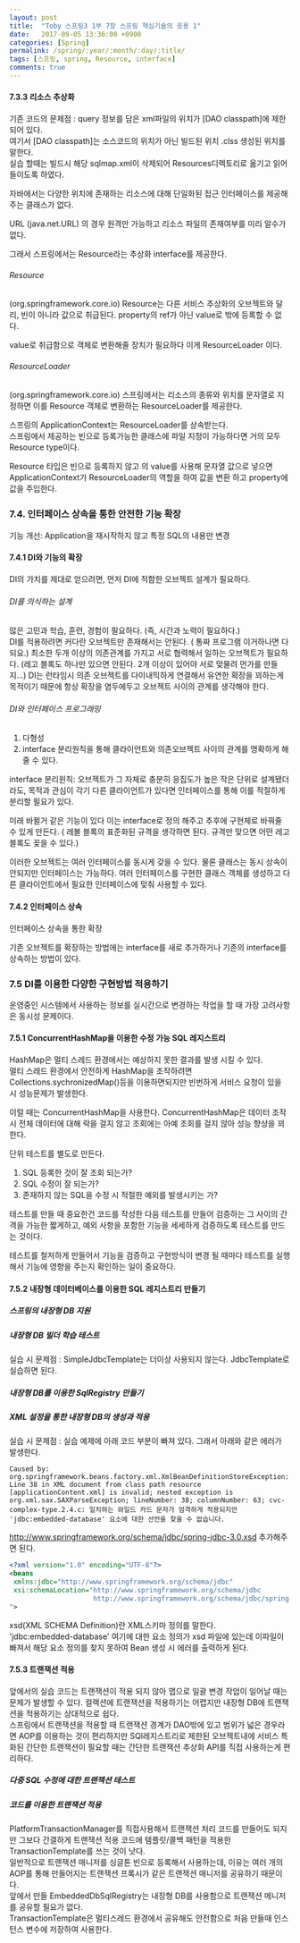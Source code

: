 ```yaml
---
layout: post
title:  "Toby 스프링3 1부 7장 스프링 핵심기술의 응용 1"
date:   2017-09-05 13:36:00 +0900
categories: [Spring]
permalink: /spring/:year/:month/:day/:title/
tags: [스프링, spring, Resource, interface]
comments: true
---
```


#### 7.3.3 리소스 추상화
기존 코드의 문제점 : query 정보를 담은 xml파일의 위치가 [DAO classpath]에 제한되어 있다.  
여기서 [DAO classpath]는 소스코드의 위치가 아닌 빌드된 위치 .clss 생성된 위치를 말한다.  
실습 할때는 빌드시 해당 sqlmap.xml이 삭제되어 Resources디렉토리로 옮기고 읽어들이도록 하였다.

자바에서는 다양한 위치에 존재하는 리소스에 대해 단일화된 접근 인터페이스를 제공해주는 클래스가 없다.

URL (java.net.URL) 의 경우 원격만 가능하고 리소스 파일의 존재여부를 미리 알수가 없다.

그래서 스프링에서는 Resource라는 추상화 interface를 제공한다.

###### Resource
(org.springframework.core.io)
Resource는 다른 서비스 추상화의 오브젝트와 달리, 빈이 아니라 값으로 취급된다.
property의 ref가 아닌 value로 밖에 등록할 수 없다.

value로 취급함으로 객체로 변환해줄 장치가 필요하다 이게 ResourceLoader 이다.

###### ResourceLoader
(org.springframework.core.io)
스프링에서는 리소스의 종류와 위치를 문자열로 지정하면 이를 Resource 객체로 변환하는 ResourceLoader를 제공한다.   

스프링의 ApplicationContext는 ResourceLoader를 상속받는다.   
스프링에서 제공하는 빈으로 등록가능한 클래스에 파일 지정이 가능하다면 거의 모두 Resource type이다.  

Resource 타입은 빈으로 등록하지 않고 <property>의 value를 사용해 문자열 값으로 넣으면 ApplicationContext가 ResourceLoader의 역할을 하여 값을 변환 하고 property에 값을 주입한다.

### 7.4. 인터페이스 상속을 통한 안전한 기능 확장
기능 개선: Application을 재시작하지 않고 특정 SQL의 내용만 변경
#### 7.4.1 DI와 기능의 확장
DI의 가치를 제대로 얻으려면, 먼저 DI에 적함한 오브젝트 설계가 필요하다.

###### DI를 의식하는 설계
많은 고민과 학습, 훈련, 경험이 필요하다. (즉, 시간과 노력이 필요하다.)  
DI를 적용하려면 커다란 오브젝트만 존재해서는 안된다. ( 통짜 프로그램 이거하나면 다되요.) 최소한 두개 이상의 의존관계를 가지고 서로 협력해서 일하는 오브젝트가 필요하다. (레고 블록도 하나만 있으면 안된다. 2개 이상이 있어야 서로 맞물려 먼가를 만들지...) DI는 런타임시 의존 오브젝트를 다이내믹하게 연결해서 유연한 확장을 꾀하는게 목적이기 때문에 항상 확장을 염두에두고 오브젝트 사이의 관계를 생각해야 한다.

###### DI와 인터페이스 프로그래밍
1. 다형성
2. interface 분리원칙을 통해 클라이언트와 의존오브젝트 사이의 관계를 명확하게 해줄 수 있다.

interface 분리원칙: 오브젝트가 그 자체로 충분히 응집도가 높은 작은 단위로 설계됐더라도, 목적과 관심이 각기 다른 클라이언트가 있다면 인터페이스를 통해 이를 적절하게 분리할 필요가 있다.

미래 바뀔거 같은 기능이 있다 이는 interface로 정의 해주고 추후에 구현체로 바꿔줄 수 있게 만든다. ( 레볼 블록의 표준화된 규격을 생각하면 된다. 규격만 맞으면 어떤 레고 블록도 꽂을 수 있다.)   

이러한 오브젝트는 여러 인터페이스를 동시게 갖을 수 있다. 물론 클래스는 동시 상속이 안되지만 인터페이스는 가능하다. 여러 인터페이스를 구현한 클래스 객체를 생성하고 다른 클라이언트에서 필요한 인터페이스에 맞춰 사용할 수 있다.

#### 7.4.2 인터페이스 상속
인터페이스 상속을 통한 확장  

기존 오브젝트를 확장하는 방법에는 interface를 새로 추가하거나 기존의 interface를 상속하는 방법이 있다.

### 7.5 DI를 이용한 다양한 구현방법 적용하기
운영중인 시스템에서 사용하는 정보를 실시간으로 변경하는 작업을 할 때 가장 고려사항은 동시성 문제이다.   

#### 7.5.1 ConcurrentHashMap을 이용한 수정 가능 SQL 레지스트리
HashMap은 멀티 스레드 환경에서는 예상하지 못한 결과를 발생 시킬 수 있다.   
멀티 스레드 환경에서 안전하게 HashMap을 조작하려면 Collections.sychronizedMap()등을 이용하면되지만 빈번하게 서비스 요청이 있을 시 성능문제가 발생한다.   

이럴 때는 ConcurrentHashMap을 사용한다. ConcurrentHashMap은 데이터 조작시 전체 데이터에 대해 락을 걸지 않고 조회에는 아예 조회를 걸지 않아 성능 향상을 꾀한다.

단위 테스트를 별도로 만든다.
1. SQL 등록한 것이 잘 조회 되는가?
2. SQL 수정이 잘 되는가?
3. 존재하지 않는 SQL을 수정 시 적절한 예외를 발생시키는 가?

테스트를 만들 때 중요한건 코드를 작성한 다음 테스트를 만들어 검증하는 그 사이의 간격을 가능한 짧게하고, 예외 사항을 포함한 기능을 세세하게 검증하도록 테스트를 만드는 것이다.    

테스트를 철저하게 만들어서 기능을 검증하고 구현방식이 변경 될 때마다 테스트를 실행해서 기능에 영향을 주는지 확인하는 일이 중요하다.

#### 7.5.2 내장형 데이터베이스를 이용한 SQL 레지스트리 만들기
##### 스프링의 내장형 DB 지원
##### 내장형 DB 빌더 학습 테스트
실습 시 문제점 : SimpleJdbcTemplate는 더이상 사용되지 않는다. JdbcTemplate로 실습하면 된다.

##### 내장형 DB를 이용한 SqlRegistry 만들기
##### XML 설정을 통한 내장형 DB의 생성과 적용
실습 시 문제점 : 실습 예제에 아래 코드 부분이 빠져 있다. 그래서 아래와 같은 에러가 발생한다.

```
Caused by: org.springframework.beans.factory.xml.XmlBeanDefinitionStoreException: Line 38 in XML document from class path resource [applicationContent.xml] is invalid; nested exception is org.xml.sax.SAXParseException; lineNumber: 38; columnNumber: 63; cvc-complex-type.2.4.c: 일치하는 와일드 카드 문자가 엄격하게 적용되지만 'jdbc:embedded-database' 요소에 대한 선언을 찾을 수 없습니다.
```

 http://www.springframework.org/schema/jdbc/spring-jdbc-3.0.xsd 추가해주면 된다.

```xml
<?xml version="1.0" encoding="UTF-8"?>
<beans
 xmlns:jdbc="http://www.springframework.org/schema/jdbc"
 xsi:schemaLocation="http://www.springframework.org/schema/jdbc
                     http://www.springframework.org/schema/jdbc/spring-jdbc-3.0.xsd
">
```

xsd(XML SCHEMA Definition)란 XML스키마 정의를 말한다.  
'jdbc:embedded-database' 여기에 대한 요소 정의가 xsd 파일에 있는데 이파일이 빠져서 해당 요소 정의를 찾지 못하여 Bean 생성 시 에러를 출력하게 된다.   

#### 7.5.3 트랜잭션 적용
앞에서의 실습 코드는 트랜잭션이 적용 되지 않아 맵으로 일괄 변경 작업이 일어날 때는 문제가 발생할 수 있다.
컬랙션에 트랜잭션을 적용하기는 어렵지만 내장형 DB에 트랜잭션을 적용하기는 상대적으로 쉽다.   
스프링에서 트랜잭션을 적용할 때 트랜잭션 경계가 DAO밖에 있고 범위가 넓은 경우라면 AOP를 이용하는 것이 편리하지만 SQl레지스트리로 제한된 오브젝트내에 서비스 특화된 간단한 트랜잭션이 필요할 때는 간단한 트랜잭션 추상화 API를 직접 사용하는게 편리하다.   

##### 다중 SQL 수정에 대한 트랜잭션 테스트

##### 코드를 이용한 트랜잭션 적용
PlatformTransactionManager를 직접사용해서 트랜잭션 처리 코드를 만들어도 되지만 그보다 간결하게 트랜잭션 적용 코드에 템플릿/콜백 패턴을 적용한 TransactionTemplate를 쓰는 것이 낫다.   
일반적으로 트랜잭션 매니저를 싱글톤 빈으로 등록해서 사용하는데, 이유는 여러 개의 AOP를 통해 만들어지는 트랜잭션 프록시가 같은 트랜잭션 매니저를 공유하기 때문이다.   
앞에서 만들 EmbeddedDbSqlRegistry는 내장형 DB를 사용함으로 트랜잭션 메니저를 공유할 필요가 없다.   
TransactionTemplate은 멀티스레드 환경에서 공유해도 안전함으로 처음 만들때 인스턴스 변수에 저장하여 사용한다.  
